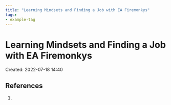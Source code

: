 ```yaml
---
title: "Learning Mindsets and Finding a Job with EA Firemonkys"
tags:
- example-tag
---
```


# Learning Mindsets and Finding a Job with EA Firemonkys
Created: 2022-07-18 14:40  



## References
1. 